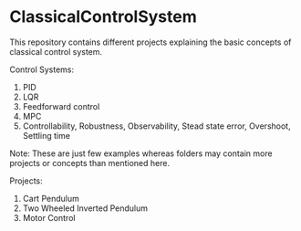 # ClassicalControlSystem
This repository contains different projects explaining the basic concepts of classical control system.

Control Systems:
1. PID
2. LQR
3. Feedforward control
4. MPC
5. Controllability, Robustness, Observability, Stead state error, Overshoot, Settling time

Note: These are just few examples whereas folders may contain more projects or concepts than mentioned here.

Projects:
1. Cart Pendulum
2. Two Wheeled Inverted Pendulum
3. Motor Control
